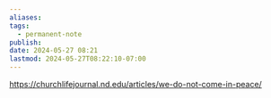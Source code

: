 ```yaml
---
aliases: 
tags:
  - permanent-note
publish: 
date: 2024-05-27 08:21
lastmod: 2024-05-27T08:22:10-07:00
---
```

https://churchlifejournal.nd.edu/articles/we-do-not-come-in-peace/